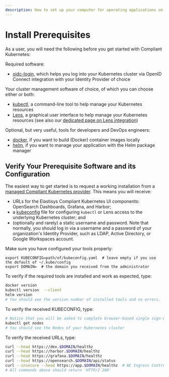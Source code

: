 ```yaml
---
description: How to set up your computer for operating applications on Elastisys Compliant Kubernetes, the security-focused kubernetes distribution.
---
```


# Install Prerequisites

<!--user-demo-setup-start-->

As a user, you will need the following before you get started with Compliant Kubernetes:

<!--prerequisite-software-start-->
Required software:

* [oidc-login](https://github.com/int128/kubelogin), which helps you log into your Kubernetes cluster via OpenID Connect integration with your Identity Provider of choice

Your cluster management software of choice, of which you can choose either or both:

* [kubectl](https://kubernetes.io/docs/tasks/tools/install-kubectl/), a command-line tool to help manage your Kubernetes resources
* [Lens](https://k8slens.dev/), a graphical user interface to help manage your Kubernetes resources (see also our [dedicated page on Lens integration](kubernetes-ui.md))

Optional, but very useful, tools for developers and DevOps engineers:

* [docker](https://docs.docker.com/get-docker/), if you want to build (Docker) container images locally
* [helm](https://helm.sh/docs/intro/install/), if you want to manage your application with the Helm package manager
<!--prerequisite-software-end-->

## Verify Your Prerequisite Software and its Configuration

The easiest way to get started is to request a working installation from a [managed Compliant Kubernetes provider](https://elastisys.com). This means you will receive:


<!--bill-of-materials-service-start-->
* URLs for the Elastisys Compliant Kubernetes UI components: OpenSearch Dashboards, Grafana, and Harbor;
* a [kubeconfig](https://kubernetes.io/docs/concepts/configuration/organize-cluster-access-kubeconfig/) file for configuring `kubectl` or Lens access to the underlying Kubernetes cluster; and
* (optionally and rarely) a static username and password. Note that normally, you should log in via a username and a password of your organization's Identity Provider, such as LDAP, Active Directory, or Google Workspaces account.
<!--bill-of-materials-service-end-->

Make sure you have configured your tools properly:

```
export KUBECONFIG=path/of/kubeconfig.yaml  # leave empty if you use the default of ~/.kube/config
export DOMAIN=  # the domain you received from the administrator
```

To verify if the required tools are installed and work as expected, type:

```bash
docker version
kubectl version  --client
helm version
# You should see the version number of installed tools and no errors.
```

To verify the received KUBECONFIG, type:

```bash
# Notice that you will be asked to complete browser-based single sign-on
kubectl get nodes
# You should see the Nodes of your Kubernetes cluster
```

To verify the received URLs, type:

```bash
curl --head https://dex.$DOMAIN/healthz
curl --head https://harbor.$DOMAIN/healthz
curl --head https://grafana.$DOMAIN/healthz
curl --head https://opensearch.$DOMAIN/api/status
curl --insecure --head https://app.$DOMAIN/healthz  # WC Ingress Controller
# All commands above should return 'HTTP/2 200'
```

<!--user-demo-setup-end-->
